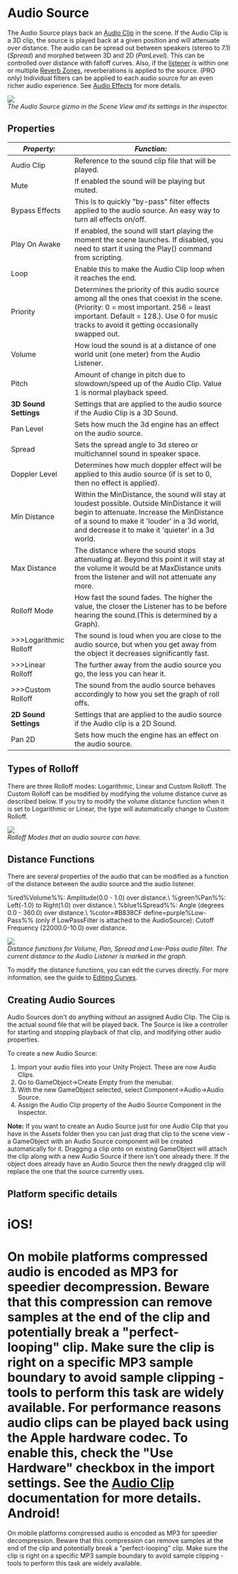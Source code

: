Audio Source
============


The <span class=keyword>Audio Source</span> plays back an [Audio Clip](class-audioclip.html) in the scene. If the Audio Clip is a 3D clip, the source is played back at a given position and will attenuate over distance. The audio can be spread out between speakers (stereo to 7.1) (_Spread_) and morphed between 3D and 2D (_PanLevel_). This can be controlled over distance with falloff curves. Also, if the [listener](class-audiolistener.html) is within one or multiple [Reverb Zones](class-audioreverbzone.html), reverberations is applied to the source. (PRO only) Individual filters can be applied to each audio source for an even richer audio experience. See [Audio Effects](class-audioeffect.html) for more details.

![](http://docwiki.hq.unity3d.com/uploads/Main/Editor-AudioSource.png)  
_The Audio Source gizmo in the <span class=keyword>Scene View</span> and its settings in the <span class=keyword>inspector</span>._



Properties
----------



|**_Property:_** |**_Function:_** |
|--|--|
|<span class=component>Audio Clip</span> |Reference to the sound clip file that will be played. |
|<span class=component>Mute</span> |If enabled the sound will be playing but muted. |
|<span class=component>Bypass Effects</span> |This Is to quickly "by-pass" filter effects applied to the audio source. An easy way to turn all effects on/off.|
|<span class=component>Play On Awake</span> |If enabled, the sound will start playing the moment the scene launches. If disabled, you need to start it using the <span class=component>Play()</span> command from scripting. |
|<span class=component>Loop</span> |Enable this to make the <span class=component>Audio Clip</span> loop when it reaches the end. |
|<span class=component>Priority</span> |Determines the priority of this audio source among all the ones that coexist in the scene. (Priority:  0 = most important. 256 = least important. Default = 128.). Use 0 for music tracks to avoid it getting occasionally swapped out.|
|<span class=component>Volume</span> |How loud the sound is at a distance of one world unit (one meter) from the <span class=keyword>Audio Listener</span>. |
|<span class=component>Pitch</span> |Amount of change in pitch due to slowdown/speed up of the <span class=component>Audio Clip</span>.  Value 1 is normal playback speed. |
|<span class=component>__3D Sound Settings__</span>|Settings that are applied to the audio source if the Audio Clip is a 3D Sound.|
|<span class=component>Pan Level</span> |Sets how much the 3d engine has an effect on the audio source. |
|<span class=component>Spread</span> |Sets the spread angle to 3d stereo or multichannel sound in speaker space. |
|<span class=component>Doppler Level</span> |Determines how much doppler effect will be applied to this audio source (if is set to 0, then no effect is applied).|
|<span class=component>Min Distance</span> |Within the MinDistance, the sound will stay at loudest possible. Outside MinDistance it will begin to attenuate.  Increase the MinDistance of a sound to make it 'louder' in a 3d world, and decrease it to make it 'quieter' in a 3d world.|
|<span class=component>Max Distance</span> |The distance where the sound stops attenuating at. Beyond this point it will stay at the volume it would be at MaxDistance units from the listener and will not attenuate any more.|
|<span class=component>Rolloff Mode</span> |How fast the sound fades. The higher the value, the closer the Listener has to be before hearing the sound.(This is determined by a Graph).|
|>>><span class=component>Logarithmic Rolloff</span> |The sound is loud when you are close to the audio source, but when you get away from the object it decreases significantly fast.|
|>>><span class=component>Linear Rolloff</span> |The further away from the audio source you go, the less you can hear it.|
|>>><span class=component>Custom Rolloff</span> |The sound from the audio source behaves accordingly to how you set the graph of roll offs.|
|<span class=component>__2D Sound Settings__</span>|Settings that are applied to the audio source if the Audio clip is a 2D Sound.|
|<span class=component>Pan 2D</span> |Sets how much the engine has an effect on the audio source. |

<a id="rolloff"></a>
Types of Rolloff
----------------

There are three Rolloff modes: Logarithmic, Linear and Custom Rolloff. The Custom Rolloff can be modified by modifying the volume distance curve as described below. If you try to modify the volume distance function when it is set to Logarithmic or Linear, the type will automatically change to Custom Rolloff.

![](http://docwiki.hq.unity3d.com/uploads/Main/TypesOfRollOff.png)  
_Rolloff Modes that an audio source can have._

Distance Functions
------------------


There are several properties of the audio that can be modified as a function of the distance between the audio source and the audio listener.

%red%<span class=keyword>Volume</span>%%: Amplitude(0.0 - 1.0) over distance.\\
%green%<span class=keyword>Pan</span>%%: Left(-1.0) to Right(1.0) over distance.\\
%blue%<span class=keyword>Spread</span>%%: Angle (degrees 0.0 - 360.0) over distance.\\
%color=#B838CF define=purple%<span class=keyword>Low-Pass</span>%% (only if LowPassFilter is attached to the AudioSource): Cutoff Frequency (22000.0-10.0) over distance.

![](http://docwiki.hq.unity3d.com/uploads/Main/AudioDistanceFunctions.png)  
_Distance functions for Volume, Pan, Spread and Low-Pass audio filter. The current distance to the Audio Listener is marked in the graph._

To modify the distance functions, you can edit the curves directly. For more information, see the guide to [Editing Curves](editingcurves.html).

Creating Audio Sources
----------------------


Audio Sources don't do anything without an assigned <span class=component>Audio Clip</span>.  The Clip is the actual sound file that will be played back.  The Source is like a controller for starting and stopping playback of that clip, and modifying other audio properties.

To create a new Audio Source:
1. Import your audio files into your Unity Project.  These are now Audio Clips.
1. Go to <span class=menu>GameObject->Create Empty</span> from the menubar.
1. With the new GameObject selected, select <span class=menu>Component->Audio->Audio Source</span>.
1. Assign the <span class=component>Audio Clip</span> property of the Audio Source Component in the Inspector.

__Note:__ If you want to create an <span class=component>Audio Source</span> just for one <span class=component>Audio Clip</span> that you have in the Assets folder then you can just drag that clip to the scene view - a GameObject with an <span class=component>Audio Source</span> component will be created automatically for it. Dragging a clip onto on existing GameObject will attach the clip along with a new <span class=component>Audio Source</span> if there isn't one already there. If the object does already have an <span class=component>Audio Source</span> then the newly dragged clip will replace the one that the source currently uses.


Platform specific details
-------------------------

iOS!
====

On mobile platforms compressed audio is encoded as MP3 for speedier decompression. Beware that this compression can remove samples at the end of the clip and potentially break a "perfect-looping" clip. Make sure the clip is right on a specific MP3 sample boundary to avoid sample clipping - tools to perform this task are widely available.
For performance reasons audio clips can be played back using the Apple hardware codec. To enable this, check the "Use Hardware" checkbox in the import settings. See the [Audio Clip](class-audioclip.html) documentation for more details.
Android!
========

On mobile platforms compressed audio is encoded as MP3 for speedier decompression. Beware that this compression can remove samples at the end of the clip and potentially break a "perfect-looping" clip. Make sure the clip is right on a specific MP3 sample boundary to avoid sample clipping - tools to perform this task are widely available.

